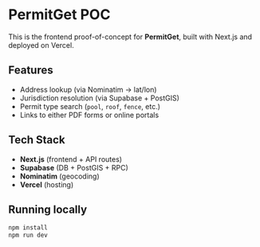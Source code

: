 # PermitGet POC

This is the frontend proof-of-concept for **PermitGet**, built with Next.js and deployed on Vercel.

## Features
- Address lookup (via Nominatim → lat/lon)
- Jurisdiction resolution (via Supabase + PostGIS)
- Permit type search (`pool`, `roof`, `fence`, etc.)
- Links to either PDF forms or online portals

## Tech Stack
- **Next.js** (frontend + API routes)
- **Supabase** (DB + PostGIS + RPC)
- **Nominatim** (geocoding)
- **Vercel** (hosting)

## Running locally

```bash
npm install
npm run dev
